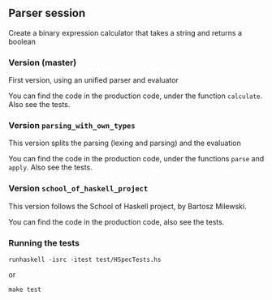 ## Parser session

Create a binary expression calculator that takes a string and returns a boolean

### Version (master)

First version, using an unified parser and evaluator

You can find the code in the production code, under the function `calculate`. Also see the tests.

### Version `parsing_with_own_types`

This version splits the parsing (lexing and parsing) and the evaluation

You can find the code in the production code, under the functions `parse` and `apply`. Also see the tests.

### Version `school_of_haskell_project`

This version follows the School of Haskell project, by Bartosz Milewski.

You can find the code in the production code, also see the tests.

### Running the tests

```
runhaskell -isrc -itest test/HSpecTests.hs
```

or 

```
make test
```
